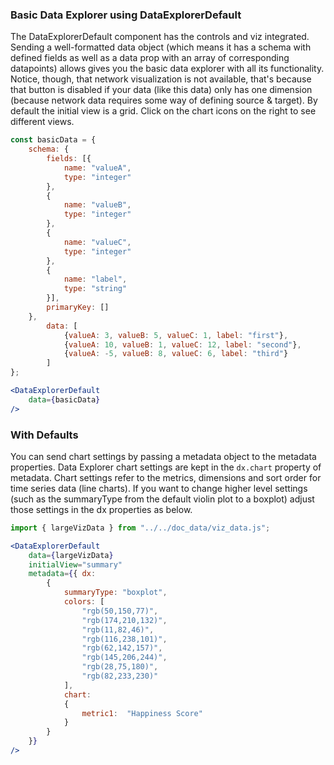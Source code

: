 ### Basic Data Explorer using DataExplorerDefault
The DataExplorerDefault component has the controls and viz integrated.
Sending a well-formatted data object (which means it has a schema with defined fields as well as a data prop with an array of corresponding datapoints) allows gives you the basic data explorer with all its functionality. Notice, though, that network visualization is not available, that's because that button is disabled if your data (like this data) only has one dimension (because network data requires some way of defining source & target).
By default the initial view is a grid. Click on the chart icons on the right to see different views.

```jsx
const basicData = {
    schema: {
        fields: [{
            name: "valueA",
            type: "integer"
        },
        {
            name: "valueB",
            type: "integer"
        },
        {
            name: "valueC",
            type: "integer"
        },
        {
            name: "label",
            type: "string"
        }],
        primaryKey: []
    },
        data: [
            {valueA: 3, valueB: 5, valueC: 1, label: "first"},
            {valueA: 10, valueB: 1, valueC: 12, label: "second"},
            {valueA: -5, valueB: 8, valueC: 6, label: "third"}
        ]
};

<DataExplorerDefault
    data={basicData}
/>
```

### With Defaults
You can send chart settings by passing a metadata object to the metadata properties. Data Explorer chart settings are kept in the `dx.chart` property of metadata.
Chart settings refer to the metrics, dimensions and sort order for time series data (line charts). If you want to change higher level settings (such as the summaryType from the default violin plot to a boxplot) adjust those settings in the dx properties as below.

```jsx
import { largeVizData } from "../../doc_data/viz_data.js";

<DataExplorerDefault
    data={largeVizData}
    initialView="summary"
    metadata={{ dx: 
        { 
            summaryType: "boxplot",
            colors: [
                "rgb(50,150,77)",
                "rgb(174,210,132)",
                "rgb(11,82,46)",
                "rgb(116,238,101)",
                "rgb(62,142,157)",
                "rgb(145,206,244)",
                "rgb(28,75,180)",
                "rgb(82,233,230)"
            ],
            chart: 
            {
                metric1:  "Happiness Score"
            } 
        } 
    }}
/>
```